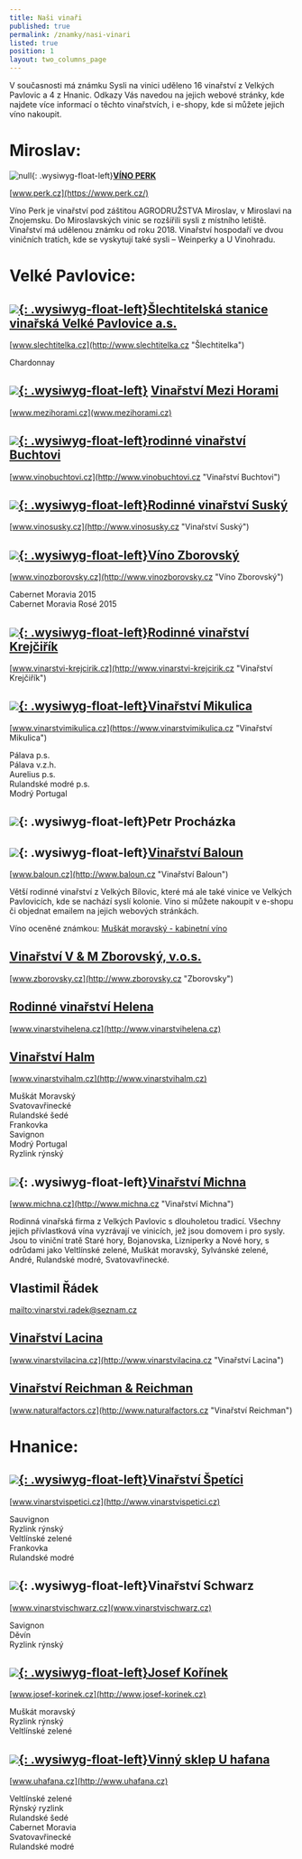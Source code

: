 ```yaml
---
title: Naši vinaři
published: true
permalink: /znamky/nasi-vinari
listed: true
position: 1
layout: two_columns_page
---
```

V současnosti má známku Sysli na vinici uděleno 16 vinařství z Velkých
Pavlovic a 4 z Hnanic. Odkazy Vás navedou na jejich webové stránky, kde
najdete více informací o těchto vinařstvích, i e-shopy, kde si můžete
jejich víno nakoupit.

# Miroslav:

![null](/media/img_0917_m.jpg){: .wysiwyg-float-left}[**VÍNO PERK**](https://www.perk.cz/)

[www.perk.cz](https://www.perk.cz/)

Víno Perk je vinařství pod záštitou AGRODRUŽSTVA Miroslav, v Miroslavi na Znojemsku. Do Miroslavských vinic se rozšířili sysli z místního letiště. Vinařství má udělenou známku od roku 2018. Vinařství hospodaří ve dvou viničních tratích, kde se vyskytují také sysli – Weinperky a U Vinohradu. 

<div class="clearfix"></div>

# Velké Pavlovice:

## [![](/media/IMG_2970_slechtitelka.jpg){: .wysiwyg-float-left}**Šlechtitelská stanice vinařská Velké Pavlovice a.s.**](http://www.slechtitelka.cz "Šlechtitelka")

[www.slechtitelka.cz](http://www.slechtitelka.cz "Šlechtitelka")

Chardonnay

<div class="clearfix"></div>

## [![](/media/IMG_2973_300.jpg){: .wysiwyg-float-left}](http://www.vinarstvi-prochazka.cz "Vinařství Procházka") [Vinařství Mezi Horami](www.mezihorami.cz)



[www.mezihorami.cz](www.mezihorami.cz)

<div class="clearfix"></div>

## [![](/media/IMG_2981_buchtovi.jpg){: .wysiwyg-float-left}**rodinné vinařství Buchtovi**](http://www.vinobuchtovi.cz "Vinařství Buchtovi")

[www.vinobuchtovi.cz](http://www.vinobuchtovi.cz "Vinařství Buchtovi")

<div class="clearfix"></div>

## [![](/media/IMG_2986.jpg){: .wysiwyg-float-left}**Rodinné vinařství Suský**](http://www.vinosusky.cz "Vinařství Suský")

[www.vinosusky.cz](http://www.vinosusky.cz "Vinařství Suský")

<div class="clearfix"></div>

## [![](/media/IMG_2995_lzborovsky_300.jpg){: .wysiwyg-float-left}**Víno Zborovský**](http://www.vinozborovsky.cz "Víno Zborovský")

[www.vinozborovsky.cz](http://www.vinozborovsky.cz "Víno Zborovský")

Cabernet Moravia 2015\
Cabernet Moravia Rosé 2015

<div class="clearfix"></div>

## [![](/media/IMG_3007_krejcirik_a_300.jpg){: .wysiwyg-float-left}**Rodinné vinařství Krejčiřík**](http://www.vinarstvi-krejcirik.cz "Vinařství Krejčiřík")

[www.vinarstvi-krejcirik.cz](http://www.vinarstvi-krejcirik.cz "Vinařství Krejčiřík")

<div class="clearfix"></div>

## [![](/media/VP_Mikulica_IMGP9275_300.jpg){: .wysiwyg-float-left}**Vinařství Mikulica**](https://www.vinarstvimikulica.cz "Vinařství Mikulica")

[www.vinarstvimikulica.cz](https://www.vinarstvimikulica.cz "Vinařství Mikulica")

Pálava p.s.\
Pálava v.z.h.\
Aurelius p.s.\
Rulandské modré p.s.\
Modrý Portugal

<div class="clearfix"></div>

## ![](/media/IMG_3020.jpg){: .wysiwyg-float-left}**Petr Procházka**

<div class="clearfix"></div>

## ![](/media/img_3016_baloun_02_300.jpg){: .wysiwyg-float-left}[**Vinařství Baloun**](http://www.baloun.cz "Vinařství Baloun")

[www.baloun.cz](http://www.baloun.cz "Vinařství Baloun")

Větší rodinné vinařství z Velkých Bílovic, které má ale také vinice ve Velkých Pavlovicích, kde se nachází syslí kolonie. Víno si můžete nakoupit v e-shopu či objednat emailem na jejich webových stránkách. 

Víno oceněné známkou: [Muškát moravský - kabinetní víno](http://www.baloun.cz/Galerie-vin/Bila-vina/2013-(3)/Muskat-Moravsky.aspx)

<div class="clearfix"></div>

## [**Vinařství V & M Zborovský, v.o.s.**](http://www.zborovsky.cz "Zborovsky")

[www.zborovsky.cz](http://www.zborovsky.cz "Zborovsky")

<div class="clearfix"></div>

## [**Rodinné vinařství Helena**](http://www.vinarstvihelena.cz)

[www.vinarstvihelena.cz](http://www.vinarstvihelena.cz)

<div class="clearfix"></div>

## [**Vinařství Halm**](http://www.vinarstvihalm.cz)

[www.vinarstvihalm.cz](http://www.vinarstvihalm.cz)

Muškát Moravský\
Svatovavřinecké\
Rulandské šedé\
Frankovka\
Savignon\
Modrý Portugal\
Ryzlink rýnský

## ![](/media/michna_300.jpg){: .wysiwyg-float-left}[Vinařství Michna](http://www.michna.cz)

[www.michna.cz](http://www.michna.cz "Vinařství Michna")

Rodinná vinařská firma z Velkých Pavlovic s dlouholetou tradicí. Všechny jejich přívlastková vína vyzrávají ve vinicích, jež jsou domovem i pro sysly. Jsou to viniční tratě Staré hory, Bojanovska, Lizniperky a Nové hory, s odrůdami jako Veltlínské zelené, Muškát moravský, Sylvánské zelené, André, Rulandské modré, Svatovavřinecké.

<div class="clearfix"></div>

## **Vlastimil Řádek**

<mailto:vinarstvi.radek@seznam.cz>

<div class="clearfix"></div>

## [**Vinařství Lacina**](http://www.vinarstvilacina.cz "Vinařství Lacina")

[www.vinarstvilacina.cz](http://www.vinarstvilacina.cz "Vinařství Lacina")

<div class="clearfix"></div>

## [**Vinařství Reichman & Reichman**](http://www.naturalfactors.cz "Vinařství Reichman")

[www.naturalfactors.cz](http://www.naturalfactors.cz "Vinařství Reichman")

<div class="clearfix"></div>

# Hnanice:

## [![](/media/IMG_6105_300.JPG){: .wysiwyg-float-left}**Vinařství Špetíci**](http://www.vinarstvispetici.cz)

[www.vinarstvispetici.cz](http://www.vinarstvispetici.cz)

Sauvignon\
Ryzlink rýnský\
Veltlínské zelené\
Frankovka\
Rulandské modré

<div class="clearfix"></div>

## ![](/media/IMG_6094_b_300.JPG){: .wysiwyg-float-left}**Vinařství Schwarz**

[www.vinarstvischwarz.cz](www.vinarstvischwarz.cz)

Savignon\
Děvín\
Ryzlink rýnský

<div class="clearfix"></div>

## [![](/media/H_Ko__nek_Vinice_To_na_300.JPG){: .wysiwyg-float-left}**Josef Kořínek**](http://www.josef-korinek.cz)

[www.josef-korinek.cz](http://www.josef-korinek.cz)

Muškát moravský\
Ryzlink rýnský\
Veltlínské zelené

<div class="clearfix"></div>

## [![](/media/U_HAFANA_VINOBRANI_300.jpg){: .wysiwyg-float-left}**Vinný sklep U hafana**](http://www.uhafana.cz)

[www.uhafana.cz](http://www.uhafana.cz)

Veltlínské zelené\
Rýnský ryzlink\
Rulandské šedé\
Cabernet Moravia\
Svatovavřinecké\
Rulandské modré

